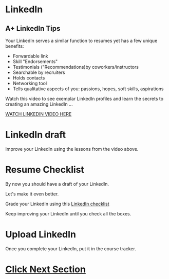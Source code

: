 # LinkedIn

## A+ LinkedIn Tips

Your LinkedIn serves a similar function to resumes yet has a few unique benefits:
- Forwardable link
- Skill "Endorsements"
- Testimonials ("Recommendations)by coworkers/instructors
- Searchable by recruiters
- Holds contacts
- Networking tool
- Tells qualitative aspects of you: passions, hopes, soft skills, aspirations

Watch this video to see exemplar LinkedIn profiles and learn the secrets to creating an amazing LinkedIn ...

[WATCH LINKEDIN VIDEO HERE](https://drive.google.com/file/d/1pwMU5Fe4kBsV8Id41yOCgkjythYuimZc/view?usp=sharing)


# LinkedIn draft
Improve your LinkedIn using the lessons from the video above.

# Resume Checklist

By now you should have a draft of your LinkedIn.

Let's make it even better.

Grade your LinkedIn using this [LinkedIn checklist](https://docs.google.com/document/d/19X6NAO7M8IqGzBUP3ca3CmwCtY4WbkoyS-olrDRpwqw/edit#heading=h.3dy6vkm)

Keep improving your LinkedIn until you check all the boxes.


# Upload LinkedIn
Once you complete your LinkedIn, put it in the course tracker.

# [Click Next Section](https://github.com/Tech-at-DU/Outcomes-Prep-2/blob/master/P03-Github-Cleanup/content.md)

